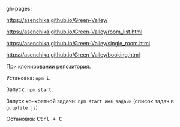 gh-pages:

https://asenchika.github.io/Green-Valley/

https://asenchika.github.io/Green-Valley/room_list.html

https://asenchika.github.io/Green-Valley/single_room.html

https://asenchika.github.io/Green-Valley/booking.html

При клонировании репозитория:

Установка: `npm i`.

Запуск: `npm start`.

Запуск конкретной задачи: `npm start имя_задачи` (список задач в `gulpfile.js`)

Остановка: <kbd>Ctrl + C</kbd>
